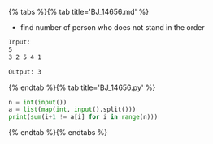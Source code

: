 {% tabs %}{% tab title='BJ_14656.md' %}

* find number of person who does not stand in the order

```txt
Input:
5
3 2 5 4 1

Output: 3
```

{% endtab %}{% tab title='BJ_14656.py' %}

```py
n = int(input())
a = list(map(int, input().split()))
print(sum(i+1 != a[i] for i in range(n)))
```

{% endtab %}{% endtabs %}
